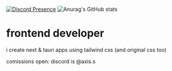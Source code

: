 [![Discord Presence](https://lanyard.cnrad.dev/api/699353540585586759?borderRadius=8px&theme=dark)](https://discord.com/users/699353540585586759)
![Anurag's GitHub stats](https://github-readme-stats.vercel.app/api?username=absrtc)

# frontend developer
i create next & tauri apps using tailwind css (and original css too)

comissions open: discord is @axis.s
